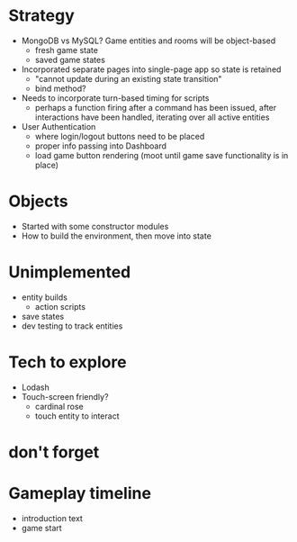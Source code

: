 # Strategy
- MongoDB vs MySQL?
  Game entities and rooms will be object-based
  - fresh game state
  - saved game states
- Incorporated separate pages into single-page app so state is retained
  - "cannot update during an existing state transition"
  - bind method?
- Needs to incorporate turn-based timing for scripts
  - perhaps a function firing after a command has been issued, after interactions have been handled, iterating over all active entities
- User Authentication
  - where login/logout buttons need to be placed
  - proper info passing into Dashboard
  - load game button rendering (moot until game save functionality is in place)


# Objects
  - Started with some constructor modules
  - How to build the environment, then move into state

# Unimplemented
- entity builds
  - action scripts
- save states
- dev testing to track entities

# Tech to explore
- Lodash
- Touch-screen friendly?
  - cardinal rose
  - touch entity to interact

# don't forget

# Gameplay timeline
- introduction text
- game start

